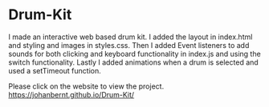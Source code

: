 # Drum-Kit
I made an interactive web based drum kit.
I added the layout in index.html and styling and images in styles.css.
Then I added Event listeners to add sounds for both clicking and keyboard functionality in index.js and using the switch functionality.
Lastly I added animations when a drum is selected and used a setTimeout function.

Please click on the website to view the project.
https://johanbernt.github.io/Drum-Kit/ 
